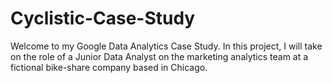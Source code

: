 # Cyclistic-Case-Study
Welcome to my Google Data Analytics Case Study. In this project, I will take on the role of a Junior Data Analyst on the marketing analytics team at a fictional bike-share company based in Chicago.
